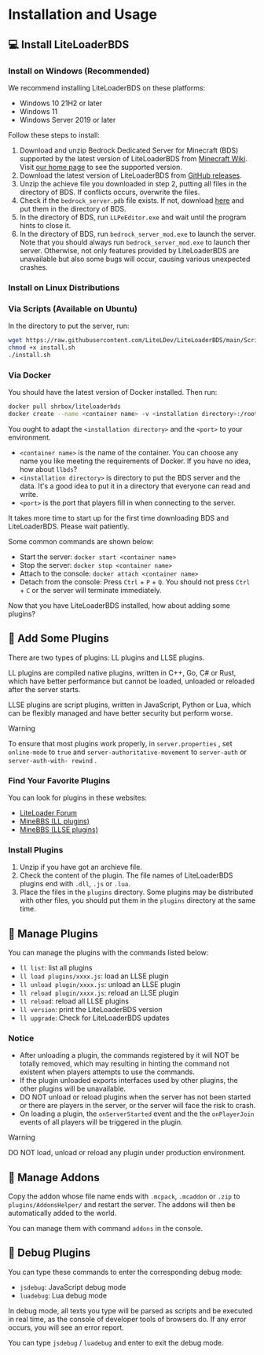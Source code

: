 # Installation and Usage

## 💻 Install LiteLoaderBDS

### Install on Windows (Recommended)

We recommend installing LiteLoaderBDS on these platforms:

* Windows 10 21H2 or later
* Windows 11
* Windows Server 2019 or later

Follow these steps to install:

1. Download and unzip Bedrock Dedicated Server for Minecraft (BDS) supported by the latest version of LiteLoaderBDS from [Minecraft Wiki](https://minecraft.fandom.com/wiki/Bedrock_Dedicated_Server#Download). Visit [our home page](https://www.litebds.com) to see the supported version.
2. Download the latest version of LiteLoaderBDS from [GitHub releases](https://github.com/LiteLDev/LiteLoader/releases/latest).
3. Unzip the achieve file you downloaded in step 2, putting all files in the directory of BDS. If conflicts occurs, overwrite the files.
4. Check if the `bedrock_server.pdb` file exists. If not, download [here](https://github.com/LiteLDev/LiteLoader/releases/latest) and put them in the directory of BDS.
5. In the directory of BDS, run `LLPeEditor.exe` and wait until the program hints to close it.
6. In the directory of BDS, run `bedrock_server_mod.exe` to launch the server. Note that you should always run `bedrock_server_mod.exe` to launch ther server. Otherwise, not only features provided by LiteLoaderBDS are unavailable but also some bugs will occur, causing various unexpected crashes.

### Install on Linux Distributions

### Via Scripts (Available on Ubuntu)

In the directory to put the server, run:

```sh
wget https://raw.githubusercontent.com/LiteLDev/LiteLoaderBDS/main/Scripts/install.sh
chmod +x install.sh
./install.sh
```

### Via Docker

You should have the latest version of Docker installed. Then run:

```sh
docker pull shrbox/liteloaderbds
docker create --name <container name> -v <installation directory>:/root/bedrock-server -p <port>:19132/udp -it shrbox/liteloaderbds
```

You ought to adapt the `<installation directory>` and the `<port>` to your environment.

* `<container name>` is the name of the container. You can choose any name you like meeting the requirements of Docker. If you have no idea, how about `llbds`?
* `<installation directory>` is directory to put the BDS server and the data. It's a good idea to put it in a directory that everyone can read and write.
* `<port>` is the port that players fill in when connecting to the server.

It takes more time to start up for the first time downloading BDS and LiteLoaderBDS. Please wait patiently.

Some common commands are shown below:

* Start the server: `docker start <container name>`
* Stop the server: `docker stop <container name>`
* Attach to the console: `docker attach <container name>`
* Detach from the console: Press `Ctrl` + `P` + `Q`. You should not press `Ctrl` + `C` or the server will terminate immediately.

Now that you have LiteLoaderBDS installed, how about adding some plugins?

## 🎯 Add Some Plugins

There are two types of plugins: LL plugins and LLSE plugins.

LL plugins are compiled native plugins, written in C++, Go, C# or Rust, which have better performance but cannot be loaded, unloaded or reloaded after the server starts.

LLSE plugins are script plugins, written in JavaScript, Python or Lua, which can be flexibly managed and have better security but perform worse.

> [!WARNING]
> To ensure that most plugins work properly, in `server.properties` , set `online-mode` to `true` and `server-authoritative-movement` to `server-auth` or `server-auth-with- rewind` .

### Find Your Favorite Plugins

You can look for plugins in these websites:

* [LiteLoader Forum](https://forum.litebds.com/)
* [MineBBS (LL plugins)](https://www.minebbs.net/resources/?prefix_id=59)
* [MineBBS (LLSE plugins)](https://www.minebbs.net/resources/?prefix_id=67)

### Install Plugins

1. Unzip if you have got an archieve file.
2. Check the content of the plugin. The file names of LiteLoaderBDS plugins end with `.dll`, `.js` or `.lua`.
3. Place the files in the `plugins` directory. Some plugins may be distributed with other files, you should put them in the `plugins` directory at the same time.

## 🔌 Manage Plugins

You can manage the plugins with the commands listed below:

* `ll list`: list all plugins
* `ll load plugins/xxxx.js`: load an LLSE plugin
* `ll unload plugin/xxxx.js`: unload an LLSE plugin
* `ll reload plugin/xxxx.js`: reload an LLSE plugin
* `ll reload`: reload all LLSE plugins
* `ll version`: print the LiteLoaderBDS version
* `ll upgrade`: Check for LiteLoaderBDS updates

### Notice

* After unloading a plugin, the commands registered by it will NOT be totally removed, which may resulting in hinting the command not existent when players attempts to use the commands.
* If the plugin unloaded exports interfaces used by other plugins, the other plugins will be unavailable.
* DO NOT unload or reload plugins when the server has not been started or there are players in the server, or the server will face the risk to crash.
* On loading a plugin, the `onServerStarted` event and the the `onPlayerJoin` events of all players will be triggered in the plugin.

> [!WARNING]
> DO NOT load, unload or reload any plugin under production environment.

## 🎨 Manage Addons

Copy the addon whose file name ends with `.mcpack`, `.mcaddon` or `.zip` to `plugins/AddonsHelper/` and restart the server. The addons will then be automatically added to the world.

You can manage them with command `addons` in the console.

## 📡 Debug Plugins

You can type these commands to enter the corresponding debug mode:

* `jsdebug`: JavaScript debug mode
* `luadebug`: Lua debug mode

In debug mode, all texts you type will be parsed as scripts and be executed in real time, as the console of developer tools of browsers do. If any error occurs, you will see an error report.

You can type `jsdebug` / `luadebug` and enter to exit the debug mode.